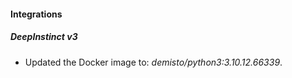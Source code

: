 #### Integrations
##### DeepInstinct v3
- Updated the Docker image to: *demisto/python3:3.10.12.66339*.
